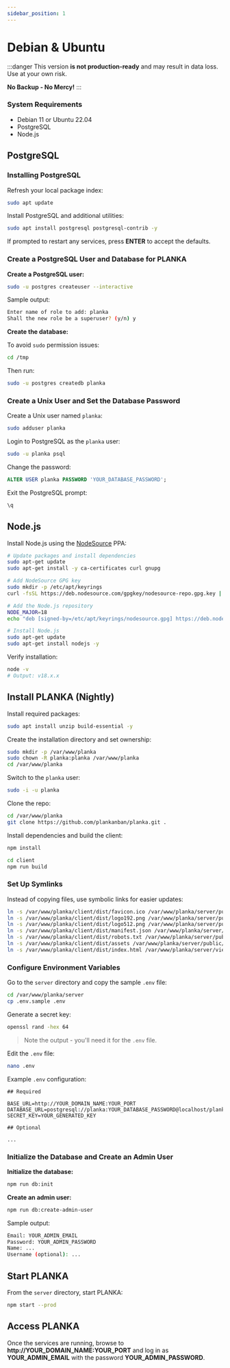 ```yaml
---
sidebar_position: 1
---
```


# Debian & Ubuntu

:::danger
This version **is not production-ready** and may result in data loss. Use at your own risk.

**No Backup - No Mercy!**
:::

### System Requirements

- Debian 11 or Ubuntu 22.04
- PostgreSQL
- Node.js

## PostgreSQL

### Installing PostgreSQL

Refresh your local package index:

```bash
sudo apt update
```

Install PostgreSQL and additional utilities:

```bash
sudo apt install postgresql postgresql-contrib -y
```

If prompted to restart any services, press **ENTER** to accept the defaults.

### Create a PostgreSQL User and Database for PLANKA

**Create a PostgreSQL user:**

```bash
sudo -u postgres createuser --interactive
```

Sample output:

```bash
Enter name of role to add: planka
Shall the new role be a superuser? (y/n) y
```

**Create the database:**

To avoid `sudo` permission issues:

```bash
cd /tmp
```

Then run:

```bash
sudo -u postgres createdb planka
```

### Create a Unix User and Set the Database Password

Create a Unix user named `planka`:

```bash
sudo adduser planka
```

Login to PostgreSQL as the `planka` user:

```bash
sudo -u planka psql
```

Change the password:

```sql
ALTER USER planka PASSWORD 'YOUR_DATABASE_PASSWORD';
```

Exit the PostgreSQL prompt:

```bash
\q
```

## Node.js

Install Node.js using the [NodeSource](https://github.com/nodesource/distributions#nodejs) PPA:

```bash
# Update packages and install dependencies
sudo apt-get update
sudo apt-get install -y ca-certificates curl gnupg

# Add NodeSource GPG key
sudo mkdir -p /etc/apt/keyrings
curl -fsSL https://deb.nodesource.com/gpgkey/nodesource-repo.gpg.key | sudo gpg --dearmor -o /etc/apt/keyrings/nodesource.gpg

# Add the Node.js repository
NODE_MAJOR=18
echo "deb [signed-by=/etc/apt/keyrings/nodesource.gpg] https://deb.nodesource.com/node_$NODE_MAJOR.x nodistro main" | sudo tee /etc/apt/sources.list.d/nodesource.list

# Install Node.js
sudo apt-get update
sudo apt-get install nodejs -y
```

Verify installation:

```bash
node -v
# Output: v18.x.x
```

## Install PLANKA (Nightly)

Install required packages:

```bash
sudo apt install unzip build-essential -y
```

Create the installation directory and set ownership:

```bash
sudo mkdir -p /var/www/planka
sudo chown -R planka:planka /var/www/planka
cd /var/www/planka
```

Switch to the `planka` user:

```bash
sudo -i -u planka
```

Clone the repo:

```bash
cd /var/www/planka
git clone https://github.com/plankanban/planka.git .
```

Install dependencies and build the client:

```bash
npm install

cd client
npm run build
```

### Set Up Symlinks

Instead of copying files, use symbolic links for easier updates:

```bash
ln -s /var/www/planka/client/dist/favicon.ico /var/www/planka/server/public/favicon.ico
ln -s /var/www/planka/client/dist/logo192.png /var/www/planka/server/public/logo192.png
ln -s /var/www/planka/client/dist/logo512.png /var/www/planka/server/public/logo512.png
ln -s /var/www/planka/client/dist/manifest.json /var/www/planka/server/public/manifest.json
ln -s /var/www/planka/client/dist/robots.txt /var/www/planka/server/public/robots.txt
ln -s /var/www/planka/client/dist/assets /var/www/planka/server/public/assets
ln -s /var/www/planka/client/dist/index.html /var/www/planka/server/views/index.html
```

### Configure Environment Variables

Go to the `server` directory and copy the sample `.env` file:

```bash
cd /var/www/planka/server
cp .env.sample .env
```

Generate a secret key:

```bash
openssl rand -hex 64
```

> Note the output - you'll need it for the `.env` file.

Edit the `.env` file:

```bash
nano .env
```

Example `.env` configuration:

```env
## Required

BASE_URL=http://YOUR_DOMAIN_NAME:YOUR_PORT
DATABASE_URL=postgresql://planka:YOUR_DATABASE_PASSWORD@localhost/planka
SECRET_KEY=YOUR_GENERATED_KEY

## Optional

...
```

### Initialize the Database and Create an Admin User

**Initialize the database:**

```bash
npm run db:init
```

**Create an admin user:**

```bash
npm run db:create-admin-user
```

Sample output:

```bash
Email: YOUR_ADMIN_EMAIL
Password: YOUR_ADMIN_PASSWORD
Name: ...
Username (optional): ...
```

## Start PLANKA

From the `server` directory, start PLANKA:

```bash
npm start --prod
```

## Access PLANKA

Once the services are running, browse to **http://YOUR_DOMAIN_NAME:YOUR_PORT** and log in as **YOUR_ADMIN_EMAIL** with the password **YOUR_ADMIN_PASSWORD**.
